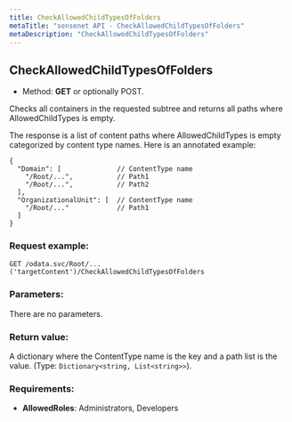 ```yaml
---
title: CheckAllowedChildTypesOfFolders
metaTitle: "sensenet API - CheckAllowedChildTypesOfFolders"
metaDescription: "CheckAllowedChildTypesOfFolders"
---
```


## CheckAllowedChildTypesOfFolders
- Method: **GET** or optionally POST.

Checks all containers in the requested subtree and returns all paths where AllowedChildTypes is empty.


 The response is a list of content paths where AllowedChildTypes is empty categorized by content type names.
 Here is an annotated example:
 ```
 {
   "Domain": [              // ContentType name
     "/Root/...",           // Path1
     "/Root/...",           // Path2
   ],
   "OrganizationalUnit": [  // ContentType name
     "/Root/..."            // Path1
   ]
 }
```

### Request example:

```
GET /odata.svc/Root/...('targetContent')/CheckAllowedChildTypesOfFolders
```
### Parameters:
There are no parameters.

### Return value:
A dictionary where the ContentType name is the key and a path list is the value. (Type: `Dictionary<string, List<string>>`).

### Requirements:
- **AllowedRoles**: Administrators, Developers

